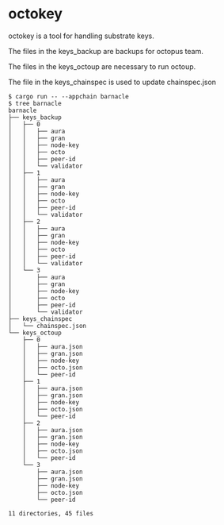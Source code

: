 # octokey

octokey is a tool for handling substrate keys.

The files in the keys_backup are backups for octopus team.

The files in the keys_octoup are necessary to run octoup.

The file in the keys_chainspec is used to update chainspec.json

```
$ cargo run -- --appchain barnacle
$ tree barnacle
barnacle
├── keys_backup
│   ├── 0
│   │   ├── aura
│   │   ├── gran
│   │   ├── node-key
│   │   ├── octo
│   │   ├── peer-id
│   │   └── validator
│   ├── 1
│   │   ├── aura
│   │   ├── gran
│   │   ├── node-key
│   │   ├── octo
│   │   ├── peer-id
│   │   └── validator
│   ├── 2
│   │   ├── aura
│   │   ├── gran
│   │   ├── node-key
│   │   ├── octo
│   │   ├── peer-id
│   │   └── validator
│   └── 3
│       ├── aura
│       ├── gran
│       ├── node-key
│       ├── octo
│       ├── peer-id
│       └── validator
├── keys_chainspec
│   └── chainspec.json
└── keys_octoup
    ├── 0
    │   ├── aura.json
    │   ├── gran.json
    │   ├── node-key
    │   ├── octo.json
    │   └── peer-id
    ├── 1
    │   ├── aura.json
    │   ├── gran.json
    │   ├── node-key
    │   ├── octo.json
    │   └── peer-id
    ├── 2
    │   ├── aura.json
    │   ├── gran.json
    │   ├── node-key
    │   ├── octo.json
    │   └── peer-id
    └── 3
        ├── aura.json
        ├── gran.json
        ├── node-key
        ├── octo.json
        └── peer-id

11 directories, 45 files
```

